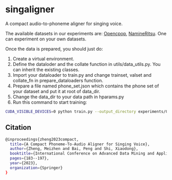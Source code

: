 # singaligner
A compact audio-to-phoneme aligner for singing voice.

The available datasets in our experiments are: [Opencpop](https://wenet.org.cn/opencpop/), [NamineRitsu](https://www.youtube.com/watch?v=pKeo9IE_L1I). One can experiment on your own datasets. 

Once the data is prepared, you should just do:
1. Create a virtual environment.
2. Define the dataloder and the collate function in utils/data_utils.py. You can inherit the existing classes.
3. Import your dataloader to train.py and change trainset, valset and collate_fn in prepare_dataloaders function.
4. Prepare a file named phone_set.json which contains the phone set of your dataset and put it at root of data_dir.
5. Change the data_dir to your data path in hparams.py
6. Run this command to start training: 
```sh
CUDA_VISIBLE_DEVICES=0 python train.py --output_directory experiments/0/ --log_directory tensorboard_logs
```
## Citation
```sh
@inproceedings{zheng2023compact,
  title={A Compact Phoneme-To-Audio Aligner for Singing Voice},
  author={Zheng, Meizhen and Bai, Peng and Shi, Xiaodong},
  booktitle={International Conference on Advanced Data Mining and Applications},
  pages={183--197},
  year={2023},
  organization={Springer}
}
```
